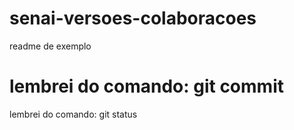 # senai-versoes-colaboracoes

readme de exemplo


lembrei do comando: git commit
=======
lembrei do comando: git status


